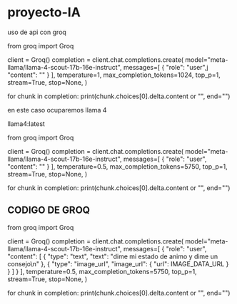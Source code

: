 # proyecto-IA
uso de api con groq

from groq import Groq

client = Groq()
completion = client.chat.completions.create(
    model="meta-llama/llama-4-scout-17b-16e-instruct",
    messages=[
      {
        "role": "user",j
        "content": ""
      }
    ],
    temperature=1,
    max_completion_tokens=1024,
    top_p=1,
    stream=True,
    stop=None,
)

for chunk in completion:
    print(chunk.choices[0].delta.content or "", end="")

en este caso ocuparemos llama 4 

llama4:latest






from groq import Groq

client = Groq()
completion = client.chat.completions.create(
    model="meta-llama/llama-4-scout-17b-16e-instruct",
    messages=[
      {
        "role": "user",
        "content": ""
      }
    ],
    temperature=0.5,
    max_completion_tokens=5750,
    top_p=1,
    stream=True,
    stop=None,
)

for chunk in completion:
    print(chunk.choices[0].delta.content or "", end="")

## CODIGO DE GROQ
from groq import Groq

client = Groq()
completion = client.chat.completions.create(
    model="meta-llama/llama-4-scout-17b-16e-instruct",
    messages=[
      {
        "role": "user",
        "content": [
          {
            "type": "text",
            "text": "dime mi estado de animo y dime un consejo\n"
          },
          {
            "type": "image_url",
            "image_url": {
              "url": IMAGE_DATA_URL
            }
          }
        ]
      }
    ],
    temperature=0.5,
    max_completion_tokens=5750,
    top_p=1,
    stream=True,
    stop=None,
)

for chunk in completion:
    print(chunk.choices[0].delta.content or "", end="")
    